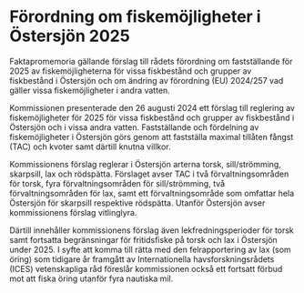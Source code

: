 # Förordning om fiskemöjligheter i Östersjön 2025

Faktapromemoria gällande förslag till rådets förordning om fastställande för 2025 av fiskemöjligheterna för vissa fiskbestånd och grupper av fiskbestånd i Östersjön och om ändring av förordning (EU) 2024/257 vad gäller vissa fiskemöjligheter i andra vatten.

Kommissionen presenterade den 26 augusti 2024 ett förslag till reglering av fiskemöjligheter för 2025 för vissa fiskbestånd och grupper av fiskbestånd i Östersjön och i vissa andra vatten. Fastställande och fördelning av fiskemöjligheter i Östersjön görs genom att fastställa maximal tillåten fångst (TAC) och kvoter samt därtill knutna villkor.

Kommissionens förslag reglerar i Östersjön arterna torsk, sill/strömming, skarpsill, lax och rödspätta. Förslaget avser TAC i två förvaltningsområden för torsk, fyra förvaltningsområden för sill/strömming, två förvaltningsområden för lax, samt ett förvaltningsområde som omfattar hela Östersjön för skarpsill respektive rödspätta. Utanför Östersjön avser kommissionens förslag vitlinglyra.

Därtill innehåller kommissionens förslag även lekfredningsperioder för torsk samt fortsatta begränsningar för fritidsfiske på torsk och lax i Östersjön under 2025\. I syfte att komma till rätta med den felrapportering av lax (som öring) som tidigare år framgått av Internationella havsforskningsrådets (ICES) vetenskapliga råd föreslår kommissionen också ett fortsatt förbud mot att fiska öring utanför fyra nautiska mil.
